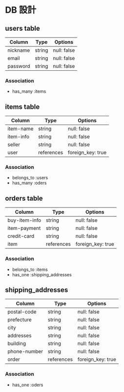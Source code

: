 # DB 設計

## users table

| Column             | Type                | Options                 |
|--------------------|---------------------|-------------------------|
| nickname           | string              | null: false             |
| email              | string              | null: false             |
| password           | string              | null: false             |

### Association

- has_many :items

## items table

| Column                              | Type       | Options           |
|-------------------------------------|------------|-------------------|
| item-name                           | string     | null: false       |
| item-info                           | string     | null: false       |
| seller                              | string     | null: false       |
| user                                | references | foreign_key: true |

### Association

- belongs_to :users
- has_many :oders

## orders table

| Column                              | Type       | Options           |
|-------------------------------------|------------|-------------------|
| buy-item-info                       | string     | null: false       |
| item-payment                        | string     | null: false       |
| credit-card                         | string     | null: false       |
| item                                | references | foreign_key: true |

### Association

- belongs_to :items
- has_one :shipping_addresses

## shipping_addresses

| Column                              | Type       | Options           |
|-------------------------------------|------------|-------------------|
| postal-code                         | string     | null: false       |
| prefecture                          | string     | null: false       |
| city                                | string     | null: false       |
| addresses                           | string     | null: false       |
| building                            | string     | null: false       |
| phone-number                        | string     | null: false       |
| order                               | references | foreign_key: true |

### Association

- has_one :oders